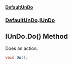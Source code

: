 #### [DefaultUnDo](DefaultUnDo.md 'DefaultUnDo')
### [DefaultUnDo](DefaultUnDo.md#DefaultUnDo 'DefaultUnDo').[IUnDo](IUnDo.md 'DefaultUnDo.IUnDo')

## IUnDo.Do() Method

Does an action.

```csharp
void Do();
```